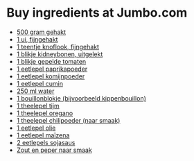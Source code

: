 # Buy ingredients at Jumbo.com

- [500 gram gehakt](https://www.jumbo.com/producten/?searchType=keyword&searchTerms=gehakt&offSet=0&sort=price%20asc)
- [1 ui, fijngehakt](https://www.jumbo.com/producten/?searchType=keyword&searchTerms=ui&offSet=0&sort=price%20asc)
- [1 teentje knoflook, fijngehakt](https://www.jumbo.com/producten/?searchType=keyword&searchTerms=knoflook&offSet=0&sort=price%20asc)
- [1 blikje kidneybonen, uitgelekt](https://www.jumbo.com/producten/?searchType=keyword&searchTerms=kidneybonen&offSet=0&sort=price%20asc)
- [1 blikje gepelde tomaten](https://www.jumbo.com/producten/?searchType=keyword&searchTerms=gepelde%20tomaten&offSet=0&sort=price%20asc)
- [1 eetlepel paprikapoeder](https://www.jumbo.com/producten/?searchType=keyword&searchTerms=eetlepel%20paprikapoeder&offSet=0&sort=price%20asc)
- [1 eetlepel komijnpoeder](https://www.jumbo.com/producten/?searchType=keyword&searchTerms=eetlepel%20komijnpoeder&offSet=0&sort=price%20asc)
- [1 eetlepel cumin](https://www.jumbo.com/producten/?searchType=keyword&searchTerms=eetlepel%20cumin&offSet=0&sort=price%20asc)
- [250 ml water](https://www.jumbo.com/producten/?searchType=keyword&searchTerms=ml%20water&offSet=0&sort=price%20asc)
- [1 bouillonblokje (bijvoorbeeld kippenbouillon)](https://www.jumbo.com/producten/?searchType=keyword&searchTerms=bouillonblokje%20(bijvoorbeeld%20kippenbouillon)&offSet=0&sort=price%20asc)
- [1 theelepel tijm](https://www.jumbo.com/producten/?searchType=keyword&searchTerms=tijm&offSet=0&sort=price%20asc)
- [1 theelepel oregano](https://www.jumbo.com/producten/?searchType=keyword&searchTerms=oregano&offSet=0&sort=price%20asc)
- [1 theelepel chilipoeder (naar smaak)](https://www.jumbo.com/producten/?searchType=keyword&searchTerms=chilipoeder%20(naar%20smaak)&offSet=0&sort=price%20asc)
- [1 eetlepel olie](https://www.jumbo.com/producten/?searchType=keyword&searchTerms=eetlepel%20olie&offSet=0&sort=price%20asc)
- [1 eetlepel maïzena](https://www.jumbo.com/producten/?searchType=keyword&searchTerms=eetlepel%20maïzena&offSet=0&sort=price%20asc)
- [2 eetlepels sojasaus](https://www.jumbo.com/producten/?searchType=keyword&searchTerms=eetlepels%20sojasaus&offSet=0&sort=price%20asc)
- [Zout en peper naar smaak](https://www.jumbo.com/producten/?searchType=keyword&searchTerms=Zout%20en%20peper%20naar%20smaak&offSet=0&sort=price%20asc)
